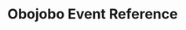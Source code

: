 ---
title: Obojobo Event Reference
redirect_to: "/releases/v10.1.0/developers/events/obojobo_events"
---